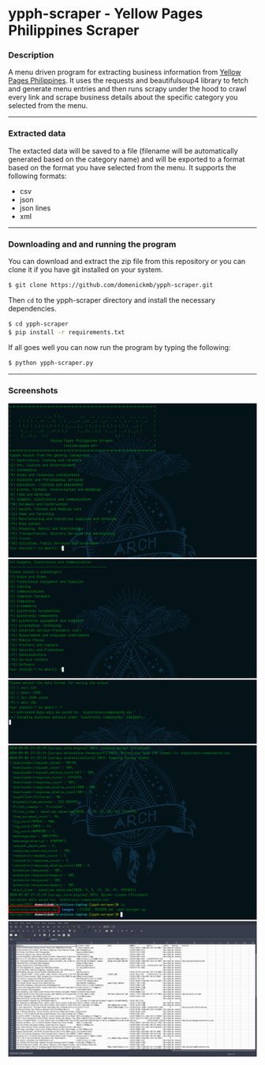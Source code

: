 # ypph-scraper - Yellow Pages Philippines Scraper
### Description  
A menu driven program for extracting business information from [Yellow Pages Philippines](http://yellow-pages.ph). It uses the requests and beautifulsoup4 library to fetch and generate menu entries and then runs scrapy under the hood to crawl every link and scrape business details about the specific category you selected from the menu.

***

### Extracted data
The extacted data will be saved to a file (filename will be automatically generated based on the category name) and will be exported to a format based on the format you have selected from the menu. It supports the following formats:  
  * csv
  * json
  * json lines
  * xml

***

### Downloading and and running the program
You can download and extract the zip file from this repository or you can clone it if you have git installed on your system.
```bash
$ git clone https://github.com/domenickmb/ypph-scraper.git
```
Then `cd` to the ypph-scraper directory and install the necessary dependencies.
```bash
$ cd ypph-scraper
$ pip install -r requirements.txt
```
If all goes well you can now run the program by typing the following:
```bash
$ python ypph-scraper.py
```

***

### Screenshots
![image1](/images/image1.jpg)
![image2](/images/image2.jpg)
![image3](/images/image3.jpg)
![image4](/images/image4.jpg)
![image5](/images/image5.jpg)
